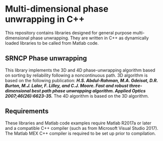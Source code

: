 # Multi-dimensional phase unwrapping in C++
This repository contains libraries designed for general purpose multi-dimensional phase unwrapping. They are written in C++ as dynamically loaded libraries to be called from Matlab code.

## SRNCP Phase unwrapping

This library implements the 3D and 4D phase-unwrapping algorithm based on sorting by reliability following a noncontinuous path. 3D algorithm is based on the following publication:
***H.S. Abdul-Rahman, M.A. Gdeisat, D.R. Burton, M.J. Lalor, F. Lilley, and C.J. Moore. Fast and robust three-dimensional best path phase unwrapping algorithm. Applied Optics 2007;46(26):6623-35.***
The 4D algorithm is based on the 3D algorithm.

## Requirements

These libraries and Matlab code examples require Matlab R2017a or later and a compatible C++ compiler (such as from Microsoft Visual Studio 2017). The Matlab MEX C++ compiler is required to be set up prior to compilation.
